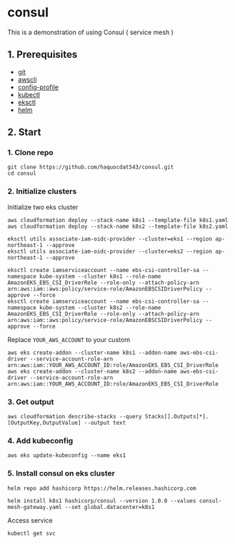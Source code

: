# consul
This is a demonstration of using Consul ( service mesh )
## 1. Prerequisites
* [git](https://git-scm.com/downloads)
* [awscli](https://docs.aws.amazon.com/cli/latest/userguide/getting-started-install.html)
* [config-profile](https://docs.aws.amazon.com/cli/latest/reference/configure/)
* [kubectl](https://kubernetes.io/docs/tasks/tools/)
* [eksctl](https://eksctl.io/installation/)
* [helm](https://helm.sh/docs/intro/install/)
## 2. Start
### 1. Clone repo
```
git clone https://github.com/haquocdat543/consul.git
cd consul
```
### 2. Initialize clusters
Initialize two eks cluster
```
aws cloudformation deploy --stack-name k8s1 --template-file k8s1.yaml
aws cloudformation deploy --stack-name k8s2 --template-file k8s2.yaml
```
```
eksctl utils associate-iam-oidc-provider --cluster=eks1 --region ap-northeast-1 --approve
eksctl utils associate-iam-oidc-provider --cluster=eks2 --region ap-northeast-1 --approve
```
```
eksctl create iamserviceaccount --name ebs-csi-controller-sa --namespace kube-system --cluster k8s1 --role-name AmazonEKS_EBS_CSI_DriverRole --role-only --attach-policy-arn arn:aws:iam::aws:policy/service-role/AmazonEBSCSIDriverPolicy --approve --force
eksctl create iamserviceaccount --name ebs-csi-controller-sa --namespace kube-system --cluster k8s2 --role-name AmazonEKS_EBS_CSI_DriverRole --role-only --attach-policy-arn arn:aws:iam::aws:policy/service-role/AmazonEBSCSIDriverPolicy --approve --force
```

Replace `YOUR_AWS_ACCOUNT` to your custom
```
aws eks create-addon --cluster-name k8s1 --addon-name aws-ebs-csi-driver --service-account-role-arn arn:aws:iam::YOUR_AWS_ACCOUNT_ID:role/AmazonEKS_EBS_CSI_DriverRole
aws eks create-addon --cluster-name k8s2 --addon-name aws-ebs-csi-driver --service-account-role-arn arn:aws:iam::YOUR_AWS_ACCOUNT_ID:role/AmazonEKS_EBS_CSI_DriverRole
```
### 3. Get output
```
aws cloudformation describe-stacks --query Stacks[].Outputs[*].[OutputKey,OutputValue] --output text
```
### 4. Add kubeconfig
```
aws eks update-kubeconfig --name eks1
```
### 5. Install consul on eks cluster
```
helm repo add hashicorp https://helm.releases.hashicorp.com
```
```
helm install k8s1 hashicorp/consul --version 1.0.0 --values consul-mesh-gateway.yaml --set global.datacenter=k8s1
```
Access service
```
kubectl get svc
```

